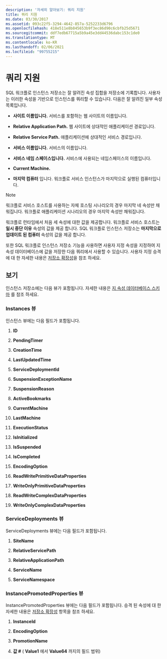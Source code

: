 ```yaml
---
description: '자세히 알아보기: 쿼리 지원'
title: 쿼리 지원
ms.date: 03/30/2017
ms.assetid: 093c22f5-3294-4642-857a-5252233d6796
ms.openlocfilehash: 418e511e8b845653b9f3ec86d90c6cbfb25d5671
ms.sourcegitcommit: ddf7edb67715a5b9a45e3dd44536dabc153c1de0
ms.translationtype: MT
ms.contentlocale: ko-KR
ms.lasthandoff: 02/06/2021
ms.locfileid: "99755215"
---
```

# <a name="support-for-queries"></a>쿼리 지원

SQL 워크플로 인스턴스 저장소는 잘 알려진 속성 집합을 저장소에 기록합니다. 사용자는 이러한 속성을 기반으로 인스턴스를 쿼리할 수 있습니다. 다음은 잘 알려진 일부 속성 목록입니다.  
  
- **사이트 이름입니다.** 서비스를 포함하는 웹 사이트의 이름입니다.  
  
- **Relative Application Path.** 웹 사이트에 상대적인 애플리케이션 경로입니다.  
  
- **Relative Service Path.** 애플리케이션에 상대적인 서비스 경로입니다.  
  
- **서비스 이름입니다.** 서비스의 이름입니다.  
  
- **서비스 네임 스페이스입니다.** 서비스에 사용되는 네임스페이스의 이름입니다.  
  
- **Current Machine.**  
  
- **마지막 컴퓨터** 입니다. 워크플로 서비스 인스턴스가 마지막으로 실행된 컴퓨터입니다.  
  
> [!NOTE]
> 워크플로 서비스 호스트를 사용하는 자체 호스팅 시나리오의 경우 마지막 네 속성만 채워집니다. 워크플로 애플리케이션 시나리오의 경우 마지막 속성만 채워집니다.  
  
 워크플로 런타임에서 처음 세 속성에 대한 값을 제공합니다. 워크플로 서비스 호스트는 **일시 중단 이유** 속성의 값을 제공 합니다. SQL 워크플로 인스턴스 저장소는 **마지막으로 업데이트 된 컴퓨터** 속성의 값을 제공 합니다.  
  
 또한 SQL 워크플로 인스턴스 저장소 기능을 사용하면 사용자 지정 속성을 지정하여 지속성 데이터베이스에 값을 저장한 다음 쿼리에서 사용할 수 있습니다. 사용자 지정 승격에 대 한 자세한 내용은 [저장소 확장성](store-extensibility.md)을 참조 하세요.  
  
## <a name="views"></a>보기  

 인스턴스 저장소에는 다음 뷰가 포함됩니다. 자세한 내용은 [지 속성 데이터베이스 스키마](persistence-database-schema.md) 를 참조 하세요.  
  
### <a name="the-instances-view"></a>Instances 뷰  

 인스턴스 뷰에는 다음 필드가 포함됩니다.  
  
1. **ID**  
  
2. **PendingTimer**  
  
3. **CreationTime**  
  
4. **LastUpdatedTime**  
  
5. **ServiceDeploymentId**  
  
6. **SuspensionExceptionName**  
  
7. **SuspensionReason**  
  
8. **ActiveBookmarks**  
  
9. **CurrentMachine**  
  
10. **LastMachine**  
  
11. **ExecutionStatus**  
  
12. **IsInitialized**  
  
13. **IsSuspended**  
  
14. **IsCompleted**  
  
15. **EncodingOption**  
  
16. **ReadWritePrimitiveDataProperties**  
  
17. **WriteOnlyPrimitiveDataProperties**  
  
18. **ReadWriteComplexDataProperties**  
  
19. **WriteOnlyComplexDataProperties**  
  
### <a name="the-servicedeployments-view"></a>ServiceDeployments 뷰  

 ServiceDeployments 뷰에는 다음 필드가 포함됩니다.  
  
1. **SiteName**  
  
2. **RelativeServicePath**  
  
3. **RelativeApplicationPath**  
  
4. **ServiceName**  
  
5. **ServiceNamespace**  
  
### <a name="the-instancepromotedproperties-view"></a>InstancePromotedProperties 뷰  

 InstancePromotedProperties 뷰에는 다음 필드가 포함됩니다. 승격 된 속성에 대 한 자세한 내용은 [저장소 확장성](store-extensibility.md) 항목을 참조 하세요.  
  
1. **InstanceId**  
  
2. **EncodingOption**  
  
3. **PromotionName**  
  
4. **값 #** ( **Value1** 에서 **Value64** 까지의 필드 범위)

